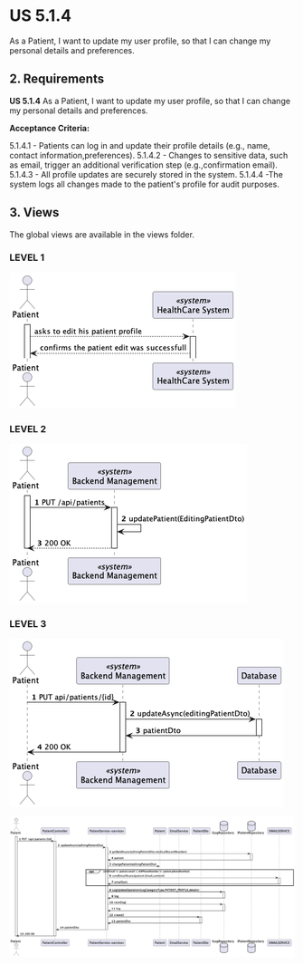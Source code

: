 # US 5.1.4

As a Patient, I want to update my user profile, so that I can change my personal details and preferences.

## 2. Requirements

**US 5.1.4** As a Patient, I want to update my user profile, so that I can change my personal details and preferences.


**Acceptance Criteria:**

5.1.4.1 - Patients can log in and update their profile details (e.g., name, contact information,preferences).
5.1.4.2 - Changes to sensitive data, such as email, trigger an additional verification step (e.g.,confirmation email).
5.1.4.3 - All profile updates are securely stored in the system.
5.1.4.4 -The system logs all changes made to the patient's profile for audit purposes.

## 3. Views

The global views are available in the views folder. 

### LEVEL 1

![level1_view](views/level1/process-view.png)

### LEVEL 2

![level2_view](views/level2/process-view.png)

### LEVEL 3

![level3_view](views/level3/process-view1.png)

![level3_view](views/level3/process-view2.png)


